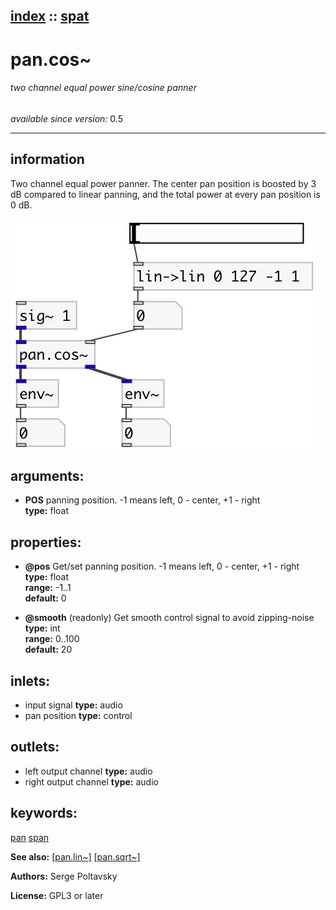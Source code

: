 [index](index.html) :: [spat](category_spat.html)
---

# pan.cos~

###### two channel equal power sine/cosine panner

*available since version:* 0.5

---


## information
Two channel equal power panner. The center pan position is boosted by 3 dB
            compared to linear panning, and the total power at every pan position is 0 dB.



[![example](../examples/img/pan.cos~.jpg)](../examples/pd/pan.cos~.pd)



## arguments:

* **POS**
panning position. -1 means left, 0 - center, +1 - right<br>
__type:__ float<br>





## properties:

* **@pos** 
Get/set panning position. -1 means left, 0 - center, +1 - right<br>
__type:__ float<br>
__range:__ -1..1<br>
__default:__ 0<br>

* **@smooth** (readonly)
Get smooth control signal to avoid zipping-noise<br>
__type:__ int<br>
__range:__ 0..100<br>
__default:__ 20<br>



## inlets:

* input signal 
__type:__ audio<br>
* pan position 
__type:__ control<br>



## outlets:

* left output channel
__type:__ audio<br>
* right output channel
__type:__ audio<br>



## keywords:

[pan](keywords/pan.html)
[span](keywords/span.html)



**See also:**
[\[pan.lin~\]](pan.lin~.html)
[\[pan.sqrt~\]](pan.sqrt~.html)




**Authors:** Serge Poltavsky




**License:** GPL3 or later





